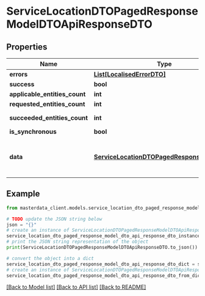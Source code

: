 # ServiceLocationDTOPagedResponseModelDTOApiResponseDTO


## Properties

Name | Type | Description | Notes
------------ | ------------- | ------------- | -------------
**errors** | [**List[LocalisedErrorDTO]**](LocalisedErrorDTO.md) |  | [optional] 
**success** | **bool** |  | [optional] 
**applicable_entities_count** | **int** |  | [optional] 
**requested_entities_count** | **int** |  | [optional] 
**succeeded_entities_count** | **int** |  | [optional] [readonly] 
**is_synchronous** | **bool** |  | [optional] 
**data** | [**ServiceLocationDTOPagedResponseModelDTO**](ServiceLocationDTOPagedResponseModelDTO.md) | The updated entity in case of modifications or creation | [optional] 

## Example

```python
from masterdata_client.models.service_location_dto_paged_response_model_dto_api_response_dto import ServiceLocationDTOPagedResponseModelDTOApiResponseDTO

# TODO update the JSON string below
json = "{}"
# create an instance of ServiceLocationDTOPagedResponseModelDTOApiResponseDTO from a JSON string
service_location_dto_paged_response_model_dto_api_response_dto_instance = ServiceLocationDTOPagedResponseModelDTOApiResponseDTO.from_json(json)
# print the JSON string representation of the object
print(ServiceLocationDTOPagedResponseModelDTOApiResponseDTO.to_json())

# convert the object into a dict
service_location_dto_paged_response_model_dto_api_response_dto_dict = service_location_dto_paged_response_model_dto_api_response_dto_instance.to_dict()
# create an instance of ServiceLocationDTOPagedResponseModelDTOApiResponseDTO from a dict
service_location_dto_paged_response_model_dto_api_response_dto_from_dict = ServiceLocationDTOPagedResponseModelDTOApiResponseDTO.from_dict(service_location_dto_paged_response_model_dto_api_response_dto_dict)
```
[[Back to Model list]](../README.md#documentation-for-models) [[Back to API list]](../README.md#documentation-for-api-endpoints) [[Back to README]](../README.md)



